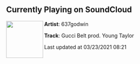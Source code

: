 ## Currently Playing on SoundCloud

[<img align="left" width="100" src="https://i1.sndcdn.com/avatars-EUiOat2Zzfn775Ar-6oaThQ-t500x500.jpg">](https://soundcloud.com/637godwin/gucci-belt-prod-young-taylor?in=saxurn/sets/tester/)

**Artist**: 637godwin 

**Track**: Gucci Belt prod. Young Taylor

Last updated at 03/23/2021 08:21
